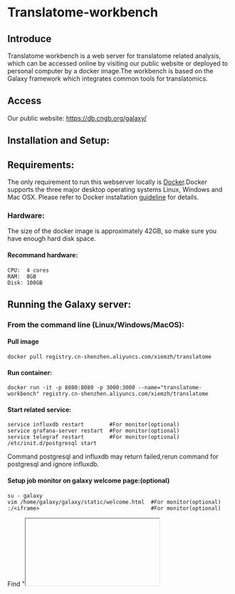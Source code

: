 # Translatome-workbench

## Introduce
Translatome workbench is a web server for translatome related analysis, which can be accessed online by visiting our public website or deployed to personal computer by a docker image.The workbench is based on the Galaxy framework which integrates common tools for translatomics.
## Access
Our public website: https://db.cngb.org/galaxy/
## Installation and Setup:
## Requirements:
The only requirement to run this webserver locally is [Docker](https://docs.docker.com/installation).Docker supports the three major desktop operating systems Linux, Windows and Mac OSX. Please refer to Docker installation [guideline](https://docs.docker.com/installation) for details.
### Hardware:
The size of the docker image is approximately 42GB, so make sure you have enough hard disk space.
#### Recommand hardware:
    CPU:  4 cores
    RAM:  8GB
    Disk: 100GB
## Running the Galaxy server:
### From the command line (Linux/Windows/MacOS):
#### Pull image

    
    docker pull registry.cn-shenzhen.aliyuncs.com/xiemzh/translatome
    
    
#### Run container:
    docker run -it -p 8080:8080 -p 3000:3000 --name="translatome-workbench" registry.cn-shenzhen.aliyuncs.com/xiemzh/translatome
#### Start related service:
    
    service influxdb restart        #For monitor(optional)
    service grafana-server restart  #For monitor(optional)
    service telegraf restart        #For monitor(optional)
    /etc/init.d/postgresql start
Command postgresql and influxdb may return failed,rerun command for postgresql and ignore influxdb. 
#### Setup job monitor on galaxy welcome page:(optional)
    su - galaxy
    vim /home/galaxy/galaxy/static/welcome.html  #For monitor(optional)
    :/<iframe>                                   #For monitor(optional)
Find "<iframe>" element and set your IP.
#### Start server:
    sh /home/galaxy/galaxy/run.sh
#### Run backend:
    cd /home/galaxy/galaxy && 
    nohup sh run.sh > galaxy.log 2>&1 &
#### User and password
    galaxy admin user: admin@admin.com
    password: admin1234
    The PostgreSQL username: galaxy, password: galaxy, database name: galaxy
For more details,please visit: https://docs.galaxyproject.org/en/latest/admin/config.html
#### Browser access to the server:
    http://YOUR_IP_ADDRESS:8080

